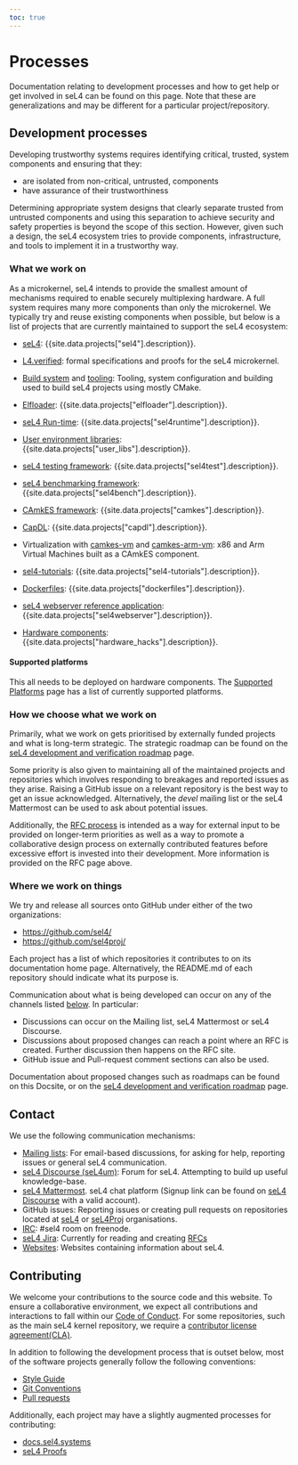 ```yaml
---
toc: true
---
```

# Processes

Documentation relating to development processes and how to get help or get involved in seL4
can be found on this page. Note that these are generalizations and may be different for a
particular project/repository.

## Development processes

Developing trustworthy systems requires identifying critical, trusted, system components and ensuring that they:

- are isolated from non-critical, untrusted, components
- have assurance of their trustworthiness

Determining appropriate system designs that clearly separate trusted from untrusted components and using this separation to achieve security and safety properties is beyond the scope of this section.
However,  given such a design, the seL4 ecosystem tries to provide components, infrastructure, and tools to implement it in a trustworthy way.

### What we work on

As a microkernel, seL4 intends to provide the smallest amount of mechanisms required to enable
securely multiplexing hardware. A full system requires many more components than only the microkernel.
We typically try and reuse existing components when possible, but below is a list of projects that
are currently maintained to support the seL4 ecosystem:

- [seL4](/projects/sel4): {{site.data.projects["sel4"].description}}.

- [L4.verified](https://github.com/sel4/l4v): formal specifications and proofs for the seL4 microkernel.

- [Build system](/projects/buildsystem) and [tooling](/projects/sel4_tools): Tooling, system configuration and building used to build seL4 projects using mostly CMake.

- [Elfloader](/projects/elfloader): {{site.data.projects["elfloader"].description}}.

- [seL4 Run-time](/projects/sel4runtime): {{site.data.projects["sel4runtime"].description}}.

- [User environment libraries](/projects/user_libs): {{site.data.projects["user_libs"].description}}.

- [seL4 testing framework](/projects/sel4test): {{site.data.projects["sel4test"].description}}.

- [seL4 benchmarking framework](/projects/sel4bench): {{site.data.projects["sel4bench"].description}}.

- [CAmkES framework](/projects/camkes): {{site.data.projects["camkes"].description}}.

- [CapDL](/projects/capdl): {{site.data.projects["capdl"].description}}.

- Virtualization with [camkes-vm](/projects/camkes-vm) and [camkes-arm-vm](/projects/camkes-arm-vm): x86 and Arm Virtual Machines built as a CAmkES component.

- [sel4-tutorials](/projects/sel4-tutorials): {{site.data.projects["sel4-tutorials"].description}}.

- [Dockerfiles](/projects/dockerfiles): {{site.data.projects["dockerfiles"].description}}.

- [seL4 webserver reference application](/projects/sel4webserver): {{site.data.projects["sel4webserver"].description}}.

- [Hardware components](/projects/hardware_hacks): {{site.data.projects["hardware_hacks"].description}}.

#### Supported platforms

This all needs to be deployed on hardware components. The [Supported Platforms](/Hardware) page has a list of currently supported platforms.


### How we choose what we work on

Primarily, what we work on gets prioritised by externally funded projects and what is long-term strategic.
The strategic roadmap can be found on the [seL4 development and verification roadmap](http://sel4.systems/Info/Roadmap/) page.

Some priority is also given to maintaining all of the maintained projects and repositories which involves responding to
breakages and reported issues as they arise.  Raising a GitHub issue on a relevant repository is the best way to get an issue
acknowledged. Alternatively, the *devel* mailing list or the seL4 Mattermost can be used to ask about potential issues.

Additionally, the [RFC process](/processes/rfc-process) is intended as a way for external input to be provided on
longer-term priorities as well as a way to promote a collaborative design process on externally contributed features
before excessive effort is invested into their development. More information is provided on the RFC page above.


### Where we work on things

We try and release all sources onto GitHub under either of the two organizations:
- <https://github.com/sel4/>
- <https://github.com/sel4proj/>

Each project has a list of which repositories it contributes to on its documentation
home page. Alternatively, the README.md of each repository should indicate what its
purpose is.

Communication about what is being developed can occur on any of the channels listed [below](#contact).
In particular:
- Discussions can occur on the Mailing list, seL4 Mattermost or seL4 Discourse.
- Discussions about proposed changes can reach a point where an RFC is created.
  Further discussion then happens on the RFC site.
- GitHub issue and Pull-request comment sections can also be used.

Documentation about proposed changes such as roadmaps can be found on this Docsite,
or on the [seL4 development and verification roadmap](http://sel4.systems/Info/Roadmap/) page.

## Contact

We use the following communication mechanisms:

- [Mailing lists](emails): For email-based discussions, for asking for help, reporting issues or general seL4 communication.
- [seL4 Discourse (seL4um)](https://sel4.discourse.group/): Forum for seL4. Attempting to build up useful knowledge-base.    
- [seL4 Mattermost](https://mattermost.ts.data61.csiro.au/sel4-external/). seL4 chat platform (Signup link can be found on [seL4 Discourse](https://sel4.discourse.group/t/sel4-mattermost-sign-up-link/125) with a valid account).
- GitHub issues: Reporting issues or creating pull requests on repositories located at [seL4](https://github.com/seL4) or [seL4Proj](https://github.com/seL4proj) organisations.
- [IRC](irc-channel): #sel4 room on freenode.
- [seL4 Jira](https://sel4.atlassian.net): Currently for reading and creating [RFCs](rfc-process)
- [Websites](websites): Websites containing information about seL4.


## Contributing

We welcome your contributions to the source code and this website.
To ensure a collaborative environment, we expect all contributions and interactions to fall within our [Code of Conduct](/Conduct).
For some repositories, such as the main seL4 kernel repository, we require a [contributor license agreement(CLA)](/Contributing#contributor-license-agreement).

In addition to following the development process that is outset below, most of the software projects generally follow the following conventions:
- [Style Guide](/StyleGuide)
- [Git Conventions](/GitConventions)
- [Pull requests](/CodeReview)

Additionally, each project may have a slightly augmented processes for contributing:
- [docs.sel4.systems](docs-contributing)
- [seL4 Proofs](https://github.com/seL4/l4v/blob/master/CONTRIBUTING.md)
